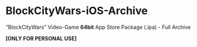 # BlockCityWars-iOS-Archive

"BlockCityWars" Video-Game **64bit** 
App Store Package (.ipa) - Full Archive
 
 **[ONLY FOR PERSONAL USE]**

